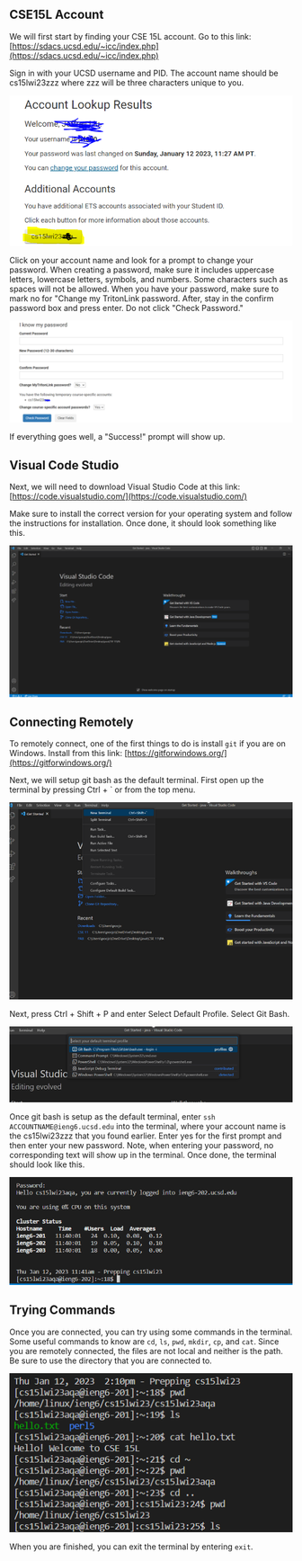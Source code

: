 ## CSE15L Account
We will first start by finding your CSE 15L account.
Go to this link: [https://sdacs.ucsd.edu/~icc/index.php](https://sdacs.ucsd.edu/~icc/index.php)

Sign in with your UCSD username and PID. The account name should be cs15lwi23zzz where zzz will be three characters unique to you.

![Image](https://github.com/jliu0140/cse15l-lab-reports/blob/main/15L%20account.PNG)

Click on your account name and look for a prompt to change your password. When creating a password, make sure it includes uppercase letters, lowercase letters, symbols, and numbers. Some characters such as spaces will not be allowed. When you have your password, make sure to mark no for "Change my TritonLink password. After, stay in the confirm password box and press enter. Do not click "Check Password."

![Image](https://github.com/jliu0140/cse15l-lab-reports/blob/main/password%20change.PNG)

If everything goes well, a "Success!" prompt will show up.
## Visual Code Studio
Next, we will need to download Visual Studio Code at this link: [https://code.visualstudio.com/](https://code.visualstudio.com/)

Make sure to install the correct version for your operating system and follow the instructions for installation. Once done, it should look something like this.

![Image](https://github.com/jliu0140/cse15l-lab-reports/blob/main/vs%20code.PNG)
## Connecting Remotely
To remotely connect, one of the first things to do is install `git` if you are on Windows. Install from this link: [https://gitforwindows.org/](https://gitforwindows.org/)

Next, we will setup git bash as the default terminal. First open up the terminal by pressing Ctrl + ` or from the top menu.

![Image](https://github.com/jliu0140/cse15l-lab-reports/blob/main/open%20terminal.PNG)

Next, press Ctrl + Shift + P and enter Select Default Profile. Select Git Bash.

![Image](https://github.com/jliu0140/cse15l-lab-reports/blob/main/git%20bash.PNG)

Once git bash is setup as the default terminal, enter `ssh ACCOUNTNAME@ieng6.ucsd.edu` into the terminal, where your account name is the cs15lwi23zzz that you found earlier. Enter yes for the first prompt and then enter your new password. Note, when entering your password, no corresponding text will show up in the terminal. Once done, the terminal should look like this.

![Image](https://github.com/jliu0140/cse15l-lab-reports/blob/main/terminal.PNG)
## Trying Commands
Once you are connected, you can try using some commands in the terminal. Some useful commands to know are `cd`, `ls`, `pwd`, `mkdir`, `cp`, and `cat`. Since you are remotely connected, the files are not local and neither is the path. Be sure to use the directory that you are connected to.

![Image](https://github.com/jliu0140/cse15l-lab-reports/blob/main/commands.PNG)

When you are finished, you can exit the terminal by entering `exit`.
